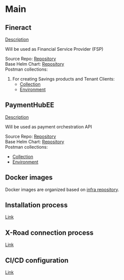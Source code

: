 # Main

## Fineract 
[Description](https://fineract.apache.org/)

Will be used as Financial Service Provider (FSP) 

Source Repo: [Repository](https://github.com/fynarfin/fineract-env/blob/master/helm/g2p-Sandbox/values.yaml)  
Base Helm Chart: [Repository](https://github.com/fynarfin/fineract-env/blob/master/helm/fineract/values.yaml)  
Postman collections:  
1. For creating Savings products and Tenant Clients:  
    * [Collection](https://github.com/openMF/ph-ee-env-template/blob/master/PostmanCollections/G2P%20Sandbox%20Demo%20Prep.json)
    * [Environment](https://github.com/openMF/ph-ee-env-template/blob/master/PostmanCollections/Environment/FineractCoDevelop_environment.json)

## PaymentHubEE
[Description](https://payments.mifos.org/)

Will be used as payment orchestration API

Source Repo: [Repository](https://github.com/openMF/ph-ee-env-labs/tree/master/helm/g2p-sandbox)  
Base Helm Chart: [Repository](https://github.com/openMF/ph-ee-env-template/tree/master/helm/ph-ee-engine)  
Postman collections:
* [Collection](https://github.com/openMF/ph-ee-env-template/blob/master/PostmanCollections/Payment%20Hub.json)
* [Environment](https://github.com/openMF/ph-ee-env-template/blob/master/PostmanCollections/Environment/SIT.json)

## Docker images

Docker images are organized based on [infra repository](https://github.com/GovStackWorkingGroup/sandbox-infra).

## Installation process

[Link](2-installation.md)

## X-Road connection process

[Link](3-connectivity.md)

## CI/CD configuration

[Link](4-ci-cd.md)
